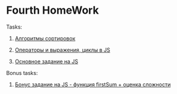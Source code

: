 # Fourth HomeWork

Tasks:

1. [Алгоритмы сортировок](./1-task.md)

2. [Операторы и выражения, циклы в JS](./2-task.md)

3. [Основное задание на JS](./3-task.js)

Bonus tasks:

1. [Бонус задание на JS - функция firstSum + оценка сложности](./bonus.1-task.js)
